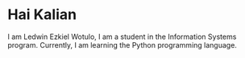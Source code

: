 # Hai Kalian

I am Ledwin Ezkiel Wotulo, I am a student in the Information Systems program. Currently, I am learning the Python programming language.
